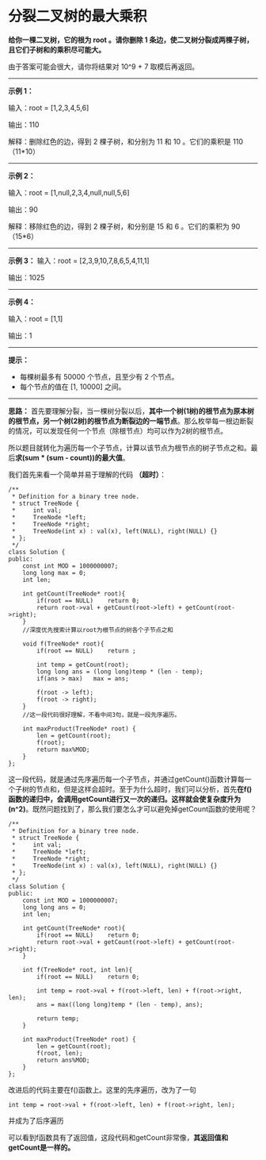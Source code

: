 # 分裂二叉树的最大乘积
**给你一棵二叉树，它的根为 root 。请你删除 1 条边，使二叉树分裂成两棵子树，且它们子树和的乘积尽可能大。**

由于答案可能会很大，请你将结果对 10^9 + 7 取模后再返回。
- - -
**示例 1：**

输入：root = [1,2,3,4,5,6]

输出：110

解释：删除红色的边，得到 2 棵子树，和分别为 11 和 10 。它们的乘积是 110 （11*10）
- - -
**示例 2：**

输入：root = [1,null,2,3,4,null,null,5,6]

输出：90

解释：移除红色的边，得到 2 棵子树，和分别是 15 和 6 。它们的乘积为 90 （15*6）
- - -
**示例 3：**
输入：root = [2,3,9,10,7,8,6,5,4,11,1]

输出：1025
- - -
**示例 4：**

输入：root = [1,1]

输出：1
- - -
**提示：**
- 每棵树最多有 50000 个节点，且至少有 2 个节点。
- 每个节点的值在 [1, 10000] 之间。
- - -
**思路：**
首先要理解分裂，当一棵树分裂以后，**其中一个树(1树)的根节点为原本树的根节点，另一个树(2树)的根节点为断裂边的一端节点**。那么枚举每一根边断裂的情况，可以发现任何一个节点（除根节点）均可以作为2树的根节点。

所以题目就转化为遍历每一个子节点，计算以该节点为根节点的树子节点之和。最后**求(sum * (sum - count))的最大值**。

我们首先来看一个简单并易于理解的代码 **（超时）**：
```
/**
 * Definition for a binary tree node.
 * struct TreeNode {
 *     int val;
 *     TreeNode *left;
 *     TreeNode *right;
 *     TreeNode(int x) : val(x), left(NULL), right(NULL) {}
 * };
 */
class Solution {
public:
    const int MOD = 1000000007;
    long long max = 0;
    int len;
    
    int getCount(TreeNode* root){
        if(root == NULL)    return 0;                                
        return root->val + getCount(root->left) + getCount(root->right);
    }
    //深度优先搜索计算以root为根节点的树各个子节点之和
    
    void f(TreeNode* root){
        if(root == NULL)    return ;
    
        int temp = getCount(root);
        long long ans = (long long)temp * (len - temp);
        if(ans > max)   max = ans;

        f(root -> left);
        f(root -> right);
    }
    //这一段代码很好理解，不看中间3句，就是一段先序遍历。
    
    int maxProduct(TreeNode* root) {
        len = getCount(root);
        f(root);
        return max%MOD;
    }
};
```
这一段代码，就是通过先序遍历每一个子节点，并通过getCount()函数计算每一个子树的节点和，但是这样会超时。至于为什么超时，我们可以分析，首先**在f()函数的递归中，会调用getCount进行又一次的递归。这样就会使复杂度升为(n^2)**。既然问题找到了，那么我们要怎么才可以避免掉getCount函数的使用呢？
```
/**
 * Definition for a binary tree node.
 * struct TreeNode {
 *     int val;
 *     TreeNode *left;
 *     TreeNode *right;
 *     TreeNode(int x) : val(x), left(NULL), right(NULL) {}
 * };
 */
class Solution {
public:
    const int MOD = 1000000007;
    long long ans = 0;
    int len;
    
    int getCount(TreeNode* root){
        if(root == NULL)    return 0;                                           
        return root->val + getCount(root->left) + getCount(root->right);    
    }
    
    int f(TreeNode* root, int len){
        if(root == NULL)    return 0;
    
        int temp = root->val + f(root->left, len) + f(root->right, len);
        ans = max((long long)temp * (len - temp), ans);

        return temp;
    }
    
    int maxProduct(TreeNode* root) {
        len = getCount(root);
        f(root, len);
        return ans%MOD;
    }
};
```
改进后的代码主要在f()函数上。这里的先序遍历，改为了一句
```
int temp = root->val + f(root->left, len) + f(root->right, len);
```
并成为了后序遍历

可以看到f函数具有了返回值，这段代码和getCount非常像，**其返回值和getCount是一样的。**